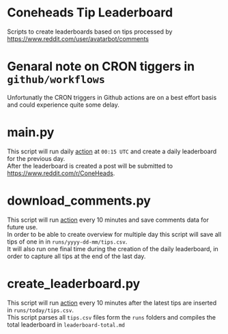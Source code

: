 # Coneheads Tip Leaderboard
Scripts to create leaderboards based on tips processed by https://www.reddit.com/user/avatarbot/comments

# Genaral note on CRON tiggers in `github/workflows`
Unfortunatly the CRON triggers in Github actions are on a best effort basis and could experience quite some delay.  

# main.py
This script will run daily [action](.github/workflows/cron.yml) at `00:15 UTC` and create a daily leaderboard for the previous day.  
After the leaderboard is created a post will be submitted to https://www.reddit.com/r/ConeHeads.

# download_comments.py
This script will run [action](.github/workflows/download_comments.yml) every 10 minutes and save comments data for future use.  
In order to be able to create overview for multiple day this script will save all tips of one in in `runs/yyyy-dd-mm/tips.csv`.  
It will also run one final time during the creation of the daily leaderboard, in order to capture all tips at the end of the last day.

# create_leaderboard.py
This script will run [action](.github/workflows/download_comments.yml) every 10 minutes after the latest tips are inserted in `runs/today/tips.csv`.  
This script parses all `tips.csv` files form the `runs` folders and compiles the total leaderboard in `leaderboard-total.md`
